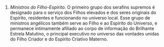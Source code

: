 ﻿1. <em>Ministros do Filho-Espírito.</em> O primeiro grupo dos serafins supremos é designado para o serviço dos Filhos elevados e dos seres originais do Espírito, residentes e funcionando no universo local. Esse grupo de ministros angélicos também serve ao Filho e ao Espírito do Universo, e permanece intimamente afiliado ao corpo de informação do Brilhante Estrela Matutino, o principal executivo no universo das vontades unidas do Filho Criador e do Espírito Criativo Materno.